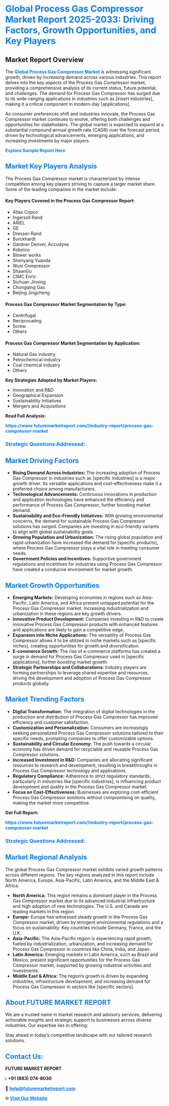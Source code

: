 <h1 style="color: #007BFF;">Global Process Gas Compressor Market Report 2025-2033: Driving Factors, Growth Opportunities, and Key Players</h1>

<section id="overview">
<h2>Market Report Overview</h2>
<p>The <a href="https://www.futuremarketreport.com//industry-report/process-gas-compressor-market" style="color: #007BFF; text-decoration: none;"><strong>Global Process Gas Compressor Market</strong></a> is witnessing significant growth, driven by increasing demand across various industries. This report delves into the key aspects of the Process Gas Compressor market, providing a comprehensive analysis of its current status, future potential, and challenges. The demand for Process Gas Compressor has surged due to its wide-ranging applications in industries such as [insert industries], making it a critical component in modern-day [applications].</p>
<p>As consumer preferences shift and industries innovate, the Process Gas Compressor market continues to evolve, offering both challenges and opportunities for stakeholders. The global market is expected to expand at a substantial compound annual growth rate (CAGR) over the forecast period, driven by technological advancements, emerging applications, and increasing investments by major players.</p>
</section>

<section id="overview">
<p><a href="https://www.futuremarketreport.com//request-sample/reportId=61086" style="color: #007BFF; text-decoration: none;"><strong>Explore Sample Report Here</strong></a></p>
</section>

<section id="key-players">
<h2 style="color: #007BFF;">Market Key Players Analysis</h2>
<p>The Process Gas Compressor market is characterized by intense competition among key players striving to capture a larger market share. Some of the leading companies in the market include:</p>
<h4>Key Players Covered in the Process Gas Compressor Report:</h4>
<ul><li>Atlas Copco</li><li>Ingersoll Rand</li><li>ARIEL</li><li>GE</li><li>Dresser-Rand</li><li>Burckhardt</li><li>Gardner Denver, Accudyne</li><li>Kobelco</li><li>Blower works</li><li>Shenyang Yuanda</li><li>Wuxi Compressor</li><li>ShaanGu</li><li>CIMC Enric</li><li>Sichuan Jinxing</li><li>Chongqing Gas</li><li>Beijing Jingcheng</li></ul>
<h4>Process Gas Compressor Market Segmentation by Type:</h4>
<ul><li>Centrifugal</li><li>Reciprocating</li><li>Screw</li><li>Others</li></ul>

<h4>Process Gas Compressor Market Segmentation by Application:</h4>
<ul><li>Natural Gas industry</li><li>Petrochemical industry</li><li>Coal chemical industry</li><li>Others</li></ul>
<p><strong>Key Strategies Adopted by Market Players:</strong></p>
<ul>
<li>Innovation and R&D</li>
<li>Geographical Expansion</li>
<li>Sustainability Initiatives</li>
<li>Mergers and Acquisitions</li>
</ul>
</section>

<section>
<p><strong>Read Full Analysis: </strong></p><a href="https://www.futuremarketreport.com//industry-report/process-gas-compressor-market" style="color: #007BFF; text-decoration: none;"><strong>https://www.futuremarketreport.com//industry-report/process-gas-compressor-market</strong></a>
<h3 style="color: #007BFF;">Strategic Questions Addressed:</h3>
</section>

<section id="driving-factors">
<h2 style="color: #007BFF;">Market Driving Factors</h2>
<ul>
<li><strong>Rising Demand Across Industries:</strong> The increasing adoption of Process Gas Compressor in industries such as [specific industries] is a major growth driver. Its versatile applications and cost-effectiveness make it a preferred choice among manufacturers.</li>
<li><strong>Technological Advancements:</strong> Continuous innovations in production and application technologies have enhanced the efficiency and performance of Process Gas Compressor, further boosting market demand.</li>
<li><strong>Sustainability and Eco-Friendly Initiatives:</strong> With growing environmental concerns, the demand for sustainable Process Gas Compressor solutions has surged. Companies are investing in eco-friendly variants to align with global sustainability goals.</li>
<li><strong>Growing Population and Urbanization:</strong> The rising global population and rapid urbanization have increased the demand for [specific products], where Process Gas Compressor plays a vital role in meeting consumer needs.</li>
<li><strong>Government Policies and Incentives:</strong> Supportive government regulations and incentives for industries using Process Gas Compressor have created a conducive environment for market growth.</li>
</ul>
</section>

<section id="growth-opportunities">
<h2 style="color: #007BFF;">Market Growth Opportunities</h2>
<ul>
<li><strong>Emerging Markets:</strong> Developing economies in regions such as Asia-Pacific, Latin America, and Africa present untapped potential for the Process Gas Compressor market. Increasing industrialization and urbanization in these regions are key growth drivers.</li>
<li><strong>Innovative Product Development:</strong> Companies investing in R&D to create innovative Process Gas Compressor products with enhanced features and applications are likely to gain a competitive edge.</li>
<li><strong>Expansion into Niche Applications:</strong> The versatility of Process Gas Compressor allows it to be utilized in niche markets such as [specific niches], creating opportunities for growth and diversification.</li>
<li><strong>E-commerce Growth:</strong> The rise of e-commerce platforms has created a surge in demand for Process Gas Compressor used in [specific applications], further boosting market growth.</li>
<li><strong>Strategic Partnerships and Collaborations:</strong> Industry players are forming partnerships to leverage shared expertise and resources, driving the development and adoption of Process Gas Compressor products globally.</li>
</ul>
</section>

<section id="trending-factors">
<h2 style="color: #007BFF;">Market Trending Factors</h2>
<ul>
<li><strong>Digital Transformation:</strong> The integration of digital technologies in the production and distribution of Process Gas Compressor has improved efficiency and customer satisfaction.</li>
<li><strong>Customization and Personalization:</strong> Consumers are increasingly seeking personalized Process Gas Compressor solutions tailored to their specific needs, prompting companies to offer customizable options.</li>
<li><strong>Sustainability and Circular Economy:</strong> The push towards a circular economy has driven demand for recyclable and reusable Process Gas Compressor solutions.</li>
<li><strong>Increased Investment in R&D:</strong> Companies are allocating significant resources to research and development, resulting in breakthroughs in Process Gas Compressor technology and applications.</li>
<li><strong>Regulatory Compliance:</strong> Adherence to strict regulatory standards, particularly in industries like [specific industries], is influencing product development and quality in the Process Gas Compressor market.</li>
<li><strong>Focus on Cost-Effectiveness:</strong> Businesses are exploring cost-efficient Process Gas Compressor solutions without compromising on quality, making the market more competitive.</li>
</ul>
</section>

<section>
<p><strong>Get Full Report: </strong></p><a href="https://www.futuremarketreport.com//industry-report/process-gas-compressor-market" style="color: #007BFF; text-decoration: none;"><strong>https://www.futuremarketreport.com//industry-report/process-gas-compressor-market</strong></a>
<h3 style="color: #007BFF;">Strategic Questions Addressed:</h3>
</section>


<section id="regional-analysis">
<h2 style="color: #007BFF;">Market Regional Analysis</h2>
<p>The global Process Gas Compressor market exhibits varied growth patterns across different regions. The key regions analyzed in this report include North America, Europe, Asia-Pacific, Latin America, and the Middle East & Africa:</p>
<ul>
<li><strong>North America:</strong> This region remains a dominant player in the Process Gas Compressor market due to its advanced industrial infrastructure and high adoption of new technologies. The U.S. and Canada are leading markets in this region.</li>
<li><strong>Europe:</strong> Europe has witnessed steady growth in the Process Gas Compressor market, driven by stringent environmental regulations and a focus on sustainability. Key countries include Germany, France, and the U.K.</li>
<li><strong>Asia-Pacific:</strong> The Asia-Pacific region is experiencing rapid growth, fueled by industrialization, urbanization, and increasing demand for Process Gas Compressor in countries like China, India, and Japan.</li>
<li><strong>Latin America:</strong> Emerging markets in Latin America, such as Brazil and Mexico, present significant opportunities for the Process Gas Compressor market, supported by growing industrial activities and investments.</li>
<li><strong>Middle East & Africa:</strong> The region’s growth is driven by expanding industries, infrastructure development, and increasing demand for Process Gas Compressor in sectors like [specific sectors].</li>
</ul>
</section>

<footer>
<h2 style="color: #007BFF;">About FUTURE MARKET REPORT</h2>
<p>We are a trusted name in market research and advisory services, delivering actionable insights and strategic support to businesses across diverse industries. Our expertise lies in offering:</p>

<p>Stay ahead in today’s competitive landscape with our tailored research solutions.</p>

<h2 style="color: #007BFF;">Contact Us:</h2>
<p><strong>FUTURE MARKET REPORT</strong></p>
<p>📞 <strong>+91 (883) 074-8030</strong></p>
<p>📧 <strong><a href="mailto:help@futuremarketreport.com" style="color: #007BFF;">help@futuremarketreport.com</a></strong></p>
<p>🌐 <strong><a href="https://www.futuremarketreport.com/" style="color: #007BFF;">Visit Our Website</a></strong></p>
</footer>